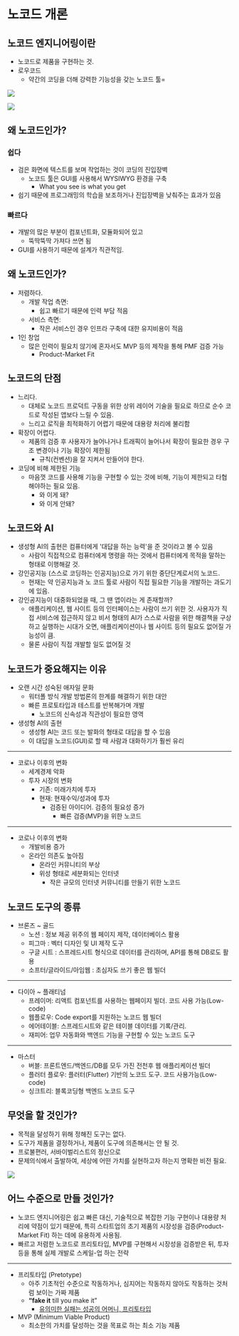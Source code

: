 # 노코드 개론

## 노코드 엔지니어링이란

- 노코드로 제품을 구현하는 것.
- 로우코드
	- 약간의 코딩을 더해 강력한 기능성을 갖는 노코드 툴=

![](attachments/컴퓨터_프로그래밍_언어.jpg)

![](attachments/bubble-editor.png)

## 왜 노코드인가?

### 쉽다

- 검은 화면에 텍스트를 보며 작업하는 것이 코딩의 진입장벽
	- 노코드 툴은 GUI를 사용해서 WYSIWYG 환경을 구축
		- What you see is what you get
- 쉽기 때문에 프로그래밍의 학습을 보조하거나 진입장벽을 낮춰주는 효과가 있음

### 빠르다

- 개발의 많은 부분이 컴포넌트화, 모듈화되어 있고
	- 뚝딱뚝딱 가져다 쓰면 됨
- GUI를 사용하기 때문에 설계가 직관적임.

## 왜 노코드인가?

- 저렴하다.
	- 개발 작업 측면:
		- 쉽고 빠르기 때문에 인력 부담 적음
	- 서비스 측면:
		- 작은 서비스인 경우 인프라 구축에 대한 유지비용이 적음
- 1인 창업
	- 많은 인력이 필요치 않기에 혼자서도 MVP 등의 제작을 통해 PMF 검증 가능
		- Product-Market Fit

## 노코드의 단점

- 느리다.
	- 대체로 노코드 프로덕트 구동을 위한 상위 레이어 기술을 필요로 하므로 순수 코드로 작성된 앱보다 느릴 수 있음.
	- 느리고 로직을 최적화하기 어렵기 때문에 대용량 처리에 불리함
- 확장이 어렵다.
	- 제품의 검증 후 사용자가 늘어나거나 트래픽이 늘어나서 확장이 필요한 경우 구조 변경이나 기능 확장이 제한됨
		- 규칙(컨벤션)을 잘 지켜서 만들어야 한다.
- 코딩에 비해 제한된 기능
	- 마음껏 코드를 사용해 기능을 구현할 수 있는 것에 비해, 기능이 제한되고 타협해야하는 필요 있음.
		- 와 이게 돼?
		- 와 이게 안돼?

## 노코드와 AI

- 생성형 AI의 출현은 컴퓨터에게 '대답을 하는 능력'을 준 것이라고 볼 수 있음
	- 사람이 직접적으로 컴퓨터에게 명령을 하는 것에서 컴퓨터에게 목적을 말하는 형태로 이행해갈 것. 
- 강인공지능 (스스로 코딩하는 인공지능)으로 가기 위한 중단단계로서의 노코드.
	-  현재는 약 인공지능과 노 코드 툴로 사람이 직접 필요한 기능을 개발하는 과도기에 있음.
- 강인공지능이 대중화되었을 때, 그 땐 앱이라는 게 존재할까?
	- 애플리케이션, 웹 사이트 등의 인터페이스는 사람이 쓰기 위한 것. 사용자가 직접 서비스에 접근하지 않고 비서 형태의 AI가 스스로 사람을 위한 해결책을 구상하고 실행하는 시대가 오면, 애플리케이션이나 웹 사이트 등의 필요도 없어질 가능성이 큼.
	- 물론 사람이 직접 개발할 일도 없어질 것

## 노코드가 중요해지는 이유

- 오랜 시간 성숙된 애자일 문화
    - 워터폴 방식 개발 방법론의 한계를 해결하기 위한 대안
    - 빠른 프로토타입과 테스트를 반복해가며 개발
        - 노코드의 신속성과 직관성이 필요한 영역
- 생성형 AI의 출현
	- 생성형 AI는 코드 또는 발화의 형태로 대답을 할 수 있음
	- 이 대답을 노코드(GUI)로 할 때 사람과 대화하기가 훨씬 유리

---

- 코로나 이후의 변화
    - 세계경제 악화
    - 투자 시장의 변화
        - 기존: 미래가치에 투자
        - 현재: 현재수익/성과에 투자
            -  검증된 아이디어. 검증의 필요성 증가
                - 빠른 검증(MVP)을 위한 노코드

---

- 코로나 이후의 변화
    - 개발비용 증가
    - 온라인 의존도 높아짐
        - 온라인 커뮤니티의 부상
        - 위성 형태로 세분화되는 인터넷
            - 작은 규모의 인터넷 커뮤니티를 만들기 위한 노코드


## 노코드 도구의 종류

- 브론즈 ~ 골드
	- 노션 : 정보 제공 위주의 웹 페이지 제작, 데이터베이스 활용
	- 피그마 : 벡터 디자인 및 UI 제작 도구
	- 구글 시트 : 스프레드시트 형식으로 데이터를 관리하며, API를 통해 DB로도 활용
	- 소프터/글라이드/아임웹 : 초심자도 쓰기 좋은 웹 빌더

---

- 다이아 ~ 플래티넘
	- 프레이머: 리액트 컴포넌트를 사용하는 웹페이지 빌더. 코드 사용 가능(Low-code)
	- 웹플로우: Code export를 지원하는 노코드 웹 빌더
	- 에어테이블: 스프레드시트와 같은 테이블 데이터를 기록/관리.
	- 재피어: 업무 자동화와 백엔드 기능을 구현할 수 있는 노코드 도구


---

- 마스터
	- 버블: 프론트엔드/백엔드/DB를 모두 가진 전천후 웹 애플리케이션 빌더
	- 플러터 플로우: 플러터(Flutter) 기반의 노코드 도구. 코드 사용가능(Low-code)
	- 싱크트리: 블록코딩형 백엔드 노코드 도구

## 무엇을 할 것인가?

- 목적을 달성하기 위해 정해진 도구는 없다.
- 도구가 제품을 결정하거나, 제품이 도구에 의존해서는 안 될 것.
- 프로불편러, 서바이벌리스트의 정신으로
- 문제의식에서 출발하여, 세상에 어떤 가치를 실현하고자 하는지 명확한 비전 필요.

![](attachments/Outside.webp)

## 어느 수준으로 만들 것인가?

- 노코드 엔지니어링은 쉽고 빠른 대신, 기술적으로 복잡한 기능 구현이나 대용량 처리에 약점이 있기 때문에, 특히 스타트업의 초기 제품의 시장성을 검증(Product-Market Fit) 하는 데에 유용하게 사용됨.
- 빠르고 저렴한 노코드로 프리토타입, MVP를 구현해서 시장성을 검증받은 뒤, 투자 등을 통해 실제 개발로 스케일-업 하는 전략

---

- 프리토타입 (Pretotype)
	- 아주 기초적인 수준으로 작동하거나, 심지어는 작동하지 않아도 작동하는 것처럼 보이는 가짜 제품
	- **“fake it** till you make it”
	    - [유의미한 실패는 성공의 어머니, 프리토타입](https://blog.wishket.com/유의미한-실패는-성공의-어머니-프리토타입pretotype/)
- MVP (Minimum Viable Product)
	- 최소한의 가치를 달성하는 것을 목표로 하는 최소 기능 제품

